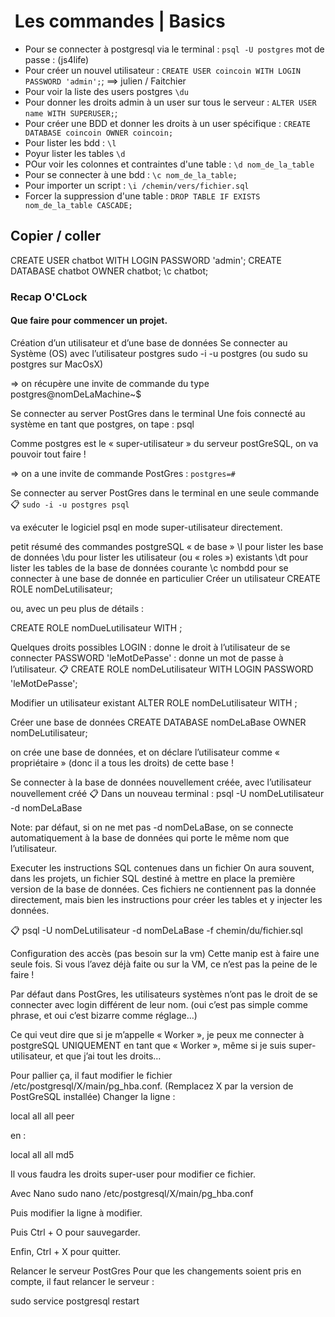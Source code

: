 #  Les commandes | Basics

- Pour se connecter à postgresql via le terminal : `psql -U postgres` mot de passe : (js4life)
- Pour créer un nouvel utilisateur : `CREATE USER coincoin WITH LOGIN PASSWORD 'admin';`; ==> julien / Faitchier
- Pour voir la liste des users postgres `\du`
- Pour donner les droits admin à un user sur tous le serveur : `ALTER USER name WITH SUPERUSER;`;
- Pour créer une BDD et donner les droits à un user spécifique :  `CREATE DATABASE coincoin OWNER coincoin;`
- Pour lister les bdd : `\l`
- Poyur lister les tables `\d`
- POur voir les colonnes et contraintes d'une table : `\d nom_de_la_table`
- Pour se connecter à une bdd : `\c nom_de_la_table;`
- Pour importer un script : `\i /chemin/vers/fichier.sql`
- Forcer la suppression d'une table : `DROP TABLE IF EXISTS nom_de_la_table CASCADE;`

## Copier / coller

CREATE USER chatbot WITH LOGIN PASSWORD 'admin';
CREATE DATABASE chatbot OWNER chatbot;
\c chatbot;


### Recap O'CLock

#### Que faire pour commencer un projet.

Création d’un utilisateur et d’une base de données
Se connecter au Système (OS) avec l’utilisateur postgres
sudo -i -u postgres (ou sudo su postgres sur MacOsX)

=> on récupère une invite de commande du type postgres@nomDeLaMachine~$

Se connecter au server PostGres dans le terminal
Une fois connecté au système en tant que postgres, on tape : psql

Comme postgres est le « super-utilisateur » du serveur postGreSQL, on va pouvoir tout faire !

=> on a une invite de commande PostGres : `postgres=#`

Se connecter au server PostGres dans le terminal en une seule commande
📋 `sudo -i -u postgres psql`

va exécuter le logiciel psql en mode super-utilisateur directement.

petit résumé des commandes postgreSQL « de base »
\l pour lister les base de données
\du pour lister les utilisateur (ou « roles ») existants
\dt pour lister les tables de la base de données courante
\c nombdd pour se connecter à une base de donnée en particulier
Créer un utilisateur
CREATE ROLE nomDeLutilisateur;

ou, avec un peu plus de détails :

CREATE ROLE nomDueLutilisateur WITH <une liste de droits>;

Quelques droits possibles
LOGIN : donne le droit à l’utilisateur de se connecter
PASSWORD 'leMotDePasse' : donne un mot de passe à l’utilisateur.
📋 CREATE ROLE nomDeLutilisateur WITH LOGIN PASSWORD 'leMotDePasse';

Modifier un utilisateur existant
ALTER ROLE nomDeLutilisateur WITH <une liste de droits>;

Créer une base de données
CREATE DATABASE nomDeLaBase OWNER nomDeLutilisateur;

on crée une base de données, et on déclare l’utilisateur comme « propriétaire » (donc il a tous les droits) de cette base !

Se connecter à la base de données nouvellement créée, avec l’utilisateur nouvellement créé
📋 Dans un nouveau terminal : psql -U nomDeLutilisateur -d nomDeLaBase

Note: par défaut, si on ne met pas -d nomDeLaBase, on se connecte automatiquement à la base de données qui porte le même nom que l’utilisateur.

Executer les instructions SQL contenues dans un fichier
On aura souvent, dans les projets, un fichier SQL destiné à mettre en place la première version de la base de données. Ces fichiers ne contiennent pas la donnée directement, mais bien les instructions pour créer les tables et y injecter les données.

📋 psql -U nomDeLutilisateur -d nomDeLaBase -f chemin/du/fichier.sql

Configuration des accès (pas besoin sur la vm)
Cette manip est à faire une seule fois. Si vous l’avez déjà faite ou sur la VM, ce n’est pas la peine de le faire !

Par défaut dans PostGres, les utilisateurs systèmes n’ont pas le droit de se connecter avec login différent de leur nom. (oui c’est pas simple comme phrase, et oui c’est bizarre comme réglage…)

Ce qui veut dire que si je m’appelle « Worker », je peux me connecter à postgreSQL UNIQUEMENT en tant que « Worker », même si je suis super-utilisateur, et que j’ai tout les droits…

Pour pallier ça, il faut modifier le fichier /etc/postgresql/X/main/pg_hba.conf. (Remplacez X par la version de PostGreSQL installée) Changer la ligne :

local all all peer

en :

local all all md5

Il vous faudra les droits super-user pour modifier ce fichier.

Avec Nano
sudo nano /etc/postgresql/X/main/pg_hba.conf

Puis modifier la ligne à modifier.

Puis Ctrl + O pour sauvegarder.

Enfin, Ctrl + X pour quitter.

Relancer le serveur PostGres
Pour que les changements soient pris en compte, il faut relancer le serveur :

sudo service postgresql restart

